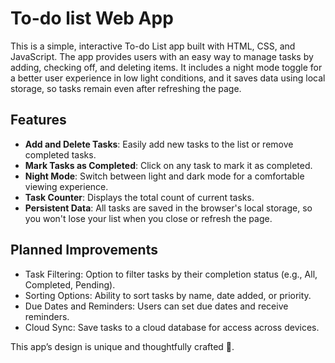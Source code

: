 # To-do list Web App

This is a simple, interactive To-do List app built with HTML, CSS, and JavaScript. The app provides users with an easy way to manage tasks by adding, checking off, and deleting items. It includes a night mode toggle for a better user experience in low light conditions, and it saves data using local storage, so tasks remain even after refreshing the page.

## Features

- **Add and Delete Tasks**: Easily add new tasks to the list or remove completed tasks.
- **Mark Tasks as Completed**: Click on any task to mark it as completed.
- **Night Mode**: Switch between light and dark mode for a comfortable viewing experience.
- **Task Counter**: Displays the total count of current tasks.
- **Persistent Data**: All tasks are saved in the browser's local storage, so you won't lose your list when you close or refresh the page.

## Planned Improvements
- Task Filtering: Option to filter tasks by their completion status (e.g., All, Completed, Pending).
- Sorting Options: Ability to sort tasks by name, date added, or priority.
- Due Dates and Reminders: Users can set due dates and receive reminders.
- Cloud Sync: Save tasks to a cloud database for access across devices.

This app’s design is unique and thoughtfully crafted 🥰.
